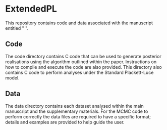 # ExtendedPL

This repository contains code and data associated with the manuscript entitled " ".

## Code

The code directory contains C code that can be used to generate posterior realisations using the algorithm outlined within the paper. Instructions on how to compile and execute the code are also provided. This directory also contains C code to perform analyses under the Standard Plackett-Luce model.

## Data

The data directory contains each dataset analysed within the main manuscript and the supplementary materials. For the MCMC code to perform correctly the data files are required to have a specific format; details and examples are provided to help guide the user.
